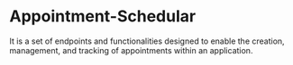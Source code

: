# Appointment-Schedular
It is a set of endpoints and functionalities designed to enable the creation, management, and tracking of appointments within an application.
